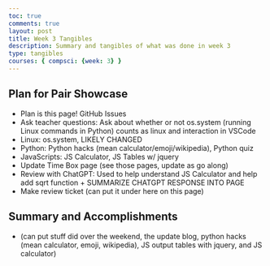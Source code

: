 ```yaml
---
toc: true
comments: true
layout: post
title: Week 3 Tangibles
description: Summary and tangibles of what was done in week 3
type: tangibles
courses: { compsci: {week: 3} }
---
```

## Plan for Pair Showcase
- Plan is this page! GitHub Issues
- Ask teacher questions: Ask about whether or not os.system (running Linux commands in Python) counts as linux and interaction in VSCode
- Linux: os.system, LIKELY CHANGED
- Python: Python hacks (mean calculator/emoji/wikipedia), Python quiz
- JavaScripts: JS Calculator, JS Tables w/ jquery
- Update Time Box page (see those pages, update as go along)
- Review with ChatGPT: Used to help understand JS Calculator and help add sqrt function + SUMMARIZE CHATGPT RESPONSE INTO PAGE
- Make review ticket (can put it under here on this page)


## Summary and Accomplishments
- (can put stuff did over the weekend, the update blog, python hacks (mean calculator, emoji, wikipedia), JS output tables with jquery, and JS calculator)